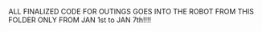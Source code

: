 ALL FINALIZED CODE FOR OUTINGS GOES INTO THE ROBOT FROM THIS FOLDER ONLY FROM JAN 1st to JAN 7th!!!!